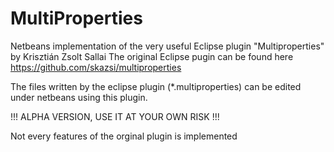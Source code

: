 # MultiProperties
Netbeans implementation of the very useful Eclipse plugin "Multiproperties" by Krisztián Zsolt Sallai
The original Eclipse pugin can be found here https://github.com/skazsi/multiproperties

The files written by the eclipse plugin (*.multiproperties) can be edited under
netbeans using this plugin.

!!! ALPHA VERSION, USE IT AT YOUR OWN RISK !!!

Not every features of the orginal plugin is implemented